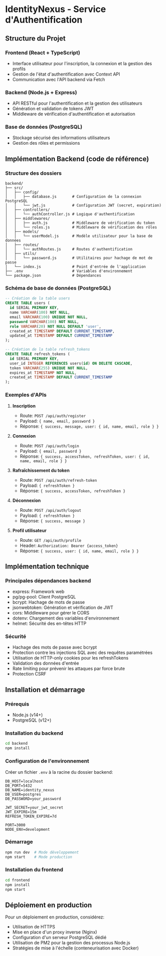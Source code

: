 
# IdentityNexus - Service d'Authentification

## Structure du Projet

### Frontend (React + TypeScript)
- Interface utilisateur pour l'inscription, la connexion et la gestion des profils
- Gestion de l'état d'authentification avec Context API
- Communication avec l'API backend via Fetch

### Backend (Node.js + Express)
- API RESTful pour l'authentification et la gestion des utilisateurs
- Génération et validation de tokens JWT
- Middleware de vérification d'authentification et autorisation

### Base de données (PostgreSQL)
- Stockage sécurisé des informations utilisateurs
- Gestion des rôles et permissions

## Implémentation Backend (code de référence)

### Structure des dossiers

```
backend/
├── src/
│   ├── config/
│   │   ├── database.js       # Configuration de la connexion PostgreSQL
│   │   └── jwt.js            # Configuration JWT (secret, expiration)
│   ├── controllers/
│   │   └── authController.js # Logique d'authentification
│   ├── middlewares/
│   │   ├── auth.js           # Middleware de vérification du token
│   │   └── roles.js          # Middleware de vérification des rôles
│   ├── models/
│   │   └── userModel.js      # Modèle utilisateur pour la base de données
│   ├── routes/
│   │   └── authRoutes.js     # Routes d'authentification
│   ├── utils/
│   │   └── password.js       # Utilitaires pour hachage de mot de passe
│   └── index.js              # Point d'entrée de l'application
├── .env                      # Variables d'environnement
└── package.json              # Dépendances
```

### Schéma de base de données (PostgreSQL)

```sql
-- Création de la table users
CREATE TABLE users (
  id SERIAL PRIMARY KEY,
  name VARCHAR(100) NOT NULL,
  email VARCHAR(100) UNIQUE NOT NULL,
  password VARCHAR(100) NOT NULL,
  role VARCHAR(20) NOT NULL DEFAULT 'user',
  created_at TIMESTAMP DEFAULT CURRENT_TIMESTAMP,
  updated_at TIMESTAMP DEFAULT CURRENT_TIMESTAMP
);

-- Création de la table refresh_tokens
CREATE TABLE refresh_tokens (
  id SERIAL PRIMARY KEY,
  user_id INTEGER REFERENCES users(id) ON DELETE CASCADE,
  token VARCHAR(255) UNIQUE NOT NULL,
  expires_at TIMESTAMP NOT NULL,
  created_at TIMESTAMP DEFAULT CURRENT_TIMESTAMP
);
```

### Exemples d'APIs

1. **Inscription**
   - Route: `POST /api/auth/register`
   - Payload: `{ name, email, password }`
   - Réponse: `{ success, message, user: { id, name, email, role } }`

2. **Connexion**
   - Route: `POST /api/auth/login`
   - Payload: `{ email, password }`
   - Réponse: `{ success, accessToken, refreshToken, user: { id, name, email, role } }`

3. **Rafraîchissement du token**
   - Route: `POST /api/auth/refresh-token`
   - Payload: `{ refreshToken }`
   - Réponse: `{ success, accessToken, refreshToken }`

4. **Déconnexion**
   - Route: `POST /api/auth/logout`
   - Payload: `{ refreshToken }`
   - Réponse: `{ success, message }`

5. **Profil utilisateur**
   - Route: `GET /api/auth/profile`
   - Header: `Authorization: Bearer {access_token}`
   - Réponse: `{ success, user: { id, name, email, role } }`

## Implémentation technique

### Principales dépendances backend
- express: Framework web
- pg/pg-pool: Client PostgreSQL
- bcrypt: Hachage de mots de passe
- jsonwebtoken: Génération et vérification de JWT
- cors: Middleware pour gérer le CORS
- dotenv: Chargement des variables d'environnement
- helmet: Sécurité des en-têtes HTTP

### Sécurité
- Hachage des mots de passe avec bcrypt
- Protection contre les injections SQL avec des requêtes paramétrées
- Utilisation de HTTP-only cookies pour les refreshTokens
- Validation des données d'entrée
- Rate limiting pour prévenir les attaques par force brute
- Protection CSRF

## Installation et démarrage

### Prérequis
- Node.js (v14+)
- PostgreSQL (v12+)

### Installation du backend
```bash
cd backend
npm install
```

### Configuration de l'environnement
Créer un fichier `.env` à la racine du dossier backend:
```
DB_HOST=localhost
DB_PORT=5432
DB_NAME=identity_nexus
DB_USER=postgres
DB_PASSWORD=your_password

JWT_SECRET=your_jwt_secret
JWT_EXPIRE=15m
REFRESH_TOKEN_EXPIRE=7d

PORT=3000
NODE_ENV=development
```

### Démarrage
```bash
npm run dev  # Mode développement
npm start    # Mode production
```

### Installation du frontend
```bash
cd frontend
npm install
npm start
```

## Déploiement en production
Pour un déploiement en production, considérez:
- Utilisation de HTTPS
- Mise en place d'un proxy inverse (Nginx)
- Configuration d'un serveur PostgreSQL dédié
- Utilisation de PM2 pour la gestion des processus Node.js
- Stratégies de mise à l'échelle (conteneurisation avec Docker)
